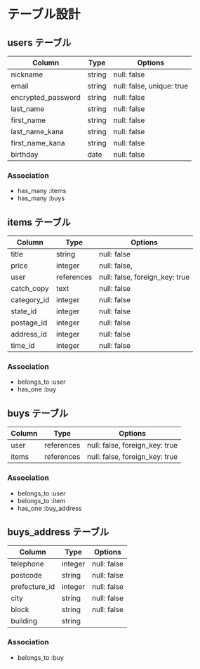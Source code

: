 # テーブル設計

## users テーブル

| Column               | Type     | Options                   |
| -------------------- | -------- | ------------------------- |
| nickname             | string   | null: false               |
| email                | string   | null: false, unique: true |
| encrypted_password   | string   | null: false               |
| last_name            | string   | null: false               |
| first_name           | string   | null: false               |
| last_name_kana       | string   | null: false               |
| first_name_kana      | string   | null: false               |
| birthday             | date     | null: false               |

### Association

- has_many :items
- has_many :buys

## items テーブル

| Column      | Type       | Options                        |
| ----------- | ------     | ------------------------------ |
| title       | string     | null: false                    |
| price       | integer    | null: false,                   |
| user        | references | null: false, foreign_key: true |
| catch_copy  | text       | null: false                    |
| category_id | integer    | null: false                    |
| state_id    | integer    | null: false                    |
| postage_id  | integer    | null: false                    |
| address_id  | integer    | null: false                    |
| time_id     | integer    | null: false                    |

### Association

- belongs_to :user
- has_one    :buy


## buys テーブル

| Column | Type       | Options                        |
| ------ | ---------- | ------------------------------ |
| user   | references | null: false, foreign_key: true |
| items  | references | null: false, foreign_key: true |

### Association

- belongs_to :user
- belongs_to :item
- has_one :buy_address

## buys_address テーブル

| Column        | Type       | Options                        |
| ------------- | ---------- | ------------------------------ |
| telephone     | integer    | null: false                    |
| postcode      | string     | null: false                    |
| prefecture_id | integer    | null: false                    |
| city          | string     | null: false                    |
| block         | string     | null: false                    |
| building      | string     |                                |

### Association

- belongs_to :buy